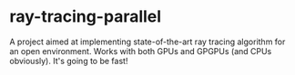 # ray-tracing-parallel
A project aimed at implementing state-of-the-art ray tracing algorithm for an open environment. Works with both GPUs and GPGPUs (and CPUs obviously). It's going to be fast!
